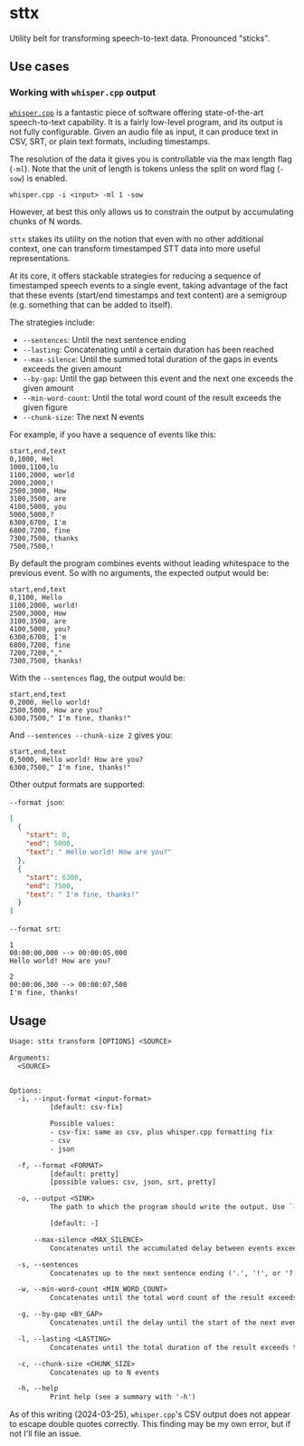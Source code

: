 # sttx

Utility belt for transforming speech-to-text data. Pronounced "sticks".

## Use cases

### Working with `whisper.cpp` output

[`whisper.cpp`](https://github.com/ggerganov/whisper.cpp) is a fantastic piece
of software offering state-of-the-art speech-to-text capability. It is a fairly
low-level program, and its output is not fully configurable. Given an audio
file as input, it can produce text in CSV, SRT, or plain text formats,
including timestamps.

The resolution of the data it gives you is controllable via the max length flag
(`-ml`). Note that the unit of length is tokens unless the split on word flag
(`-sow`) is enabled.

`whisper.cpp -i <input> -ml 1 -sow`

However, at best this only allows us to constrain the output by accumulating
chunks of N words.

`sttx` stakes its utility on the notion that even with no other additional
context, one can transform timestamped STT data into more useful
representations.

At its core, it offers stackable strategies for reducing a sequence of
timestamped speech events to a single event, taking advantage of the fact that
these events (start/end timestamps and text content) are a semigroup (e.g.
something that can be added to itself).

The strategies include:

- `--sentences`: Until the next sentence ending
- `--lasting`: Concatenating until a certain duration has been reached
- `--max-silence`: Until the summed total duration of the gaps in events exceeds the given amount
- `--by-gap`: Until the gap between this event and the next one exceeds the given amount
- `--min-word-count`: Until the total word count of the result exceeds the given figure
- `--chunk-size`: The next N events

For example, if you have a sequence of events like this:

```csv
start,end,text
0,1000, Hel
1000,1100,lo
1100,2000, world
2000,2000,!
2500,3000, How
3100,3500, are
4100,5000, you
5000,5000,?
6300,6700, I'm
6800,7200, fine
7300,7500, thanks
7500,7500,!
```

By default the program combines events without leading whitespace to the
previous event. So with no arguments, the expected output would be:

```csv
start,end,text
0,1100, Hello
1100,2000, world!
2500,3000, How
3100,3500, are
4100,5000, you?
6300,6700, I'm
6800,7200, fine
7200,7200,","
7300,7500, thanks!
```

With the `--sentences` flag, the output would be:

```csv
start,end,text
0,2000, Hello world!
2500,5000, How are you?
6300,7500," I'm fine, thanks!"
```

And `--sentences --chunk-size 2` gives you:

```csv
start,end,text
0,5000, Hello world! How are you?
6300,7500," I'm fine, thanks!"
```

Other output formats are supported:

`--format json`:

```json
[
  {
    "start": 0,
    "end": 5000,
    "text": " Hello world! How are you?"
  },
  {
    "start": 6300,
    "end": 7500,
    "text": " I'm fine, thanks!"
  }
]
```

`--format srt`:

```srt
1
00:00:00,000 --> 00:00:05,000
Hello world! How are you?

2
00:00:06,300 --> 00:00:07,500
I'm fine, thanks!
```

## Usage

```txt
Usage: sttx transform [OPTIONS] <SOURCE>

Arguments:
  <SOURCE>


Options:
  -i, --input-format <input-format>
          [default: csv-fix]

          Possible values:
          - csv-fix: same as csv, plus whisper.cpp formatting fix
          - csv
          - json

  -f, --format <FORMAT>
          [default: pretty]
          [possible values: csv, json, srt, pretty]

  -o, --output <SINK>
          The path to which the program should write the output. Use `-` for stdout

          [default: -]

      --max-silence <MAX_SILENCE>
          Concatenates until the accumulated delay between events exceeds the given duration

  -s, --sentences
          Concatenates up to the next sentence ending ('.', '!', or '?')

  -w, --min-word-count <MIN_WORD_COUNT>
          Concatenates until the total word count of the result exceeds the given value

  -g, --by-gap <BY_GAP>
          Concatenates until the delay until the start of the next event exceeds the given duration

  -l, --lasting <LASTING>
          Concatenates until the total duration of the result exceeds the given value

  -c, --chunk-size <CHUNK_SIZE>
          Concatenates up to N events

  -h, --help
          Print help (see a summary with '-h')
```

As of this writing (2024-03-25), `whisper.cpp`'s CSV output does not appear to
escape double quotes correctly. This finding may be my own error, but if not
I'll file an issue.
